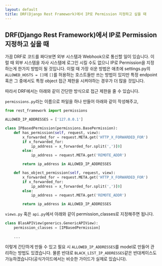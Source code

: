 ```yaml
---
layout: default
title: DRF(Django Rest Framework)에서 IP로 Permission 지정하고 싶을 때
---
```


## DRF(Django Rest Framework)에서 IP로 Permission 지정하고 싶을 때

가끔 DRF로 코드를 짜다보면 외부 시스템과 Webhook으로 통신할 일이 있습니다. 이럴 때 외부 시스템을 자사 시스템에 로그인 시킬 수도 없으니 IP로 Permission을 지정하는게 한가지 방법이 될 것입니다. 이럴 때 가장 쉬운 방법은 애초에 settings.py의 `ALLOWED_HOSTS = []`에 `[]`를 허용하는 호스트들만 쓰는 방법이 있지만 특정 endpoint 혹은 그 중에서도 특정 object 접근 제한을 시켜야하는 경우가 더 많을 것입니다.

따라서 DRF에서는 아래와 같이 간단한 방식으로 접근 제한을 줄 수 있습니다.

`permissions.py`라는 이름으로 파일을 하나 만들어 아래와 같이 작성해주고,

```py
from rest_framework import permissions

ALLOWED_IP_ADDRESSES = ['127.0.0.1']

class IPBasedPermission(permissions.BasePermission):
    def has_permission(self, request, view):
        x_forwarded_for = request.META.get('HTTP_X_FORWARDED_FOR')
        if x_forwarded_for:
            ip_address = x_forwarded_for.split(',')[0]
        else:
            ip_address = request.META.get('REMOTE_ADDR')

        return ip_address in ALLOWED_IP_ADDRESSES

    def has_object_permission(self, request, view):
        x_forwarded_for = request.META.get('HTTP_X_FORWARDED_FOR')
        if x_forwarded_for:
            ip_address = x_forwarded_for.split(',')[0]
        else:
            ip_address = request.META.get('REMOTE_ADDR')

        return ip_address in ALLOWED_IP_ADDRESSES
```

`views.py` 혹은 `api.py`에서 아래와 같이 permission_classes로 지정해주면 됩니다.

```py
class BlasAPIView(generics.GenericAPIView):
    permission_classes = [IPBasedPermission]
    
    ...

```

이렇게 간단하게 만들 수 있고 필요 시 `ALLOWED_IP_ADDRESSES`를 model로 만들어 관리하는 방법도 있겠습니다. 물론 반대로 `BLACK_LIST_IP_ADDRESSES`같은 반대케이스도 가능하겠습니다(공식가이드에서는 비슷한 가이드가 실제로 있습니다).
